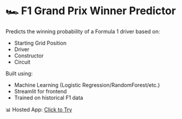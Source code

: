 # 🏎️ F1 Grand Prix Winner Predictor

Predicts the winning probability of a Formula 1 driver based on:
- Starting Grid Position
- Driver
- Constructor
- Circuit

Built using:
- Machine Learning (Logistic Regression/RandomForest/etc.)
- Streamlit for frontend
- Trained on historical F1 data

📊 Hosted App: [Click to Try]([https://f1-gp-winner-prediction-<your_id>.streamlit.app](https://f1-gp-winner-prediction-djzt473yszdysp6ac85e8r.streamlit.app/))

